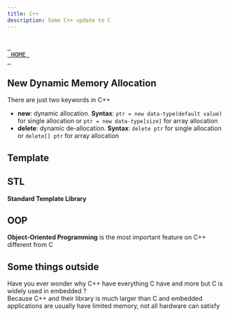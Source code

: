 ```yaml
---
title: C++
description: Some C++ update to C
---
```


<br> [<kbd> <br> HOME <br> </kbd>][HOME] <br>
## New Dynamic Memory Allocation
There are just two keywords in C++
* **new**: dynamic allocation. **Syntax**: `ptr = new data-type(default value)` for single allocation or `ptr = new data-type[size]` for array allocation
* **delete**: dynamic de-allocation. **Syntax**: `delete ptr` for single allocation or `delete[] ptr` for array allocation

## Template

## STL
**Standard Template Library**

## OOP
**Object-Oriented Programming** is the most important feature on C++ different from C 


## Some things outside
Have you ever wonder why C++ have everything C have and more but C is widely used in embedded ? \
Because C++  and their library is much larger than C and embedded applications are usually have limited memory, not all hardware can satisfy

[HOME]: ../README.md